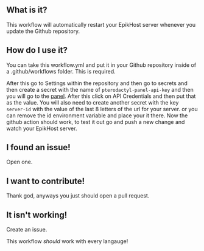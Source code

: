 ## What is it?
This workflow will automatically restart your EpikHost server whenever you update the Github repository.

## How do I use it?
You can take this workflow.yml and put it in your Github repository inside of a .github/workflows folder. This is required.

After this go to Settings within the repository and then go to secrets and then create a secret with the name of `pterodactyl-panel-api-key` and then you will go to the [panel](https://panel.epikhost.xyz). After this click on API Credentials and then put that as the value.
You will also need to create another secret with the key `server-id` with the value of the last 8 letters of the url for your server. or you can remove the id environment variable and place your it there.
Now the github action should work, to test it out go and push a new change and watch your EpikHost server.

## I found an issue!
Open one.

## I want to contribute!
Thank god, anyways you just should open a pull request.

## It isn't working!
Create an issue.

This workflow *should* work with every langauge!